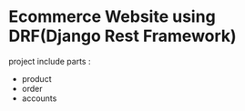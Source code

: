# Ecommerce Website using DRF(Django Rest Framework)
project include parts : 
- product 
- order 
- accounts